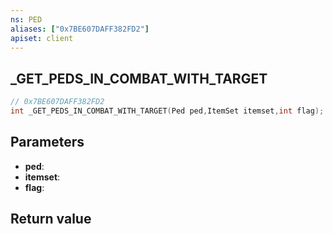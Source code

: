 ```yaml
---
ns: PED
aliases: ["0x7BE607DAFF382FD2"]
apiset: client
---
```

## _GET_PEDS_IN_COMBAT_WITH_TARGET

```c
// 0x7BE607DAFF382FD2
int _GET_PEDS_IN_COMBAT_WITH_TARGET(Ped ped,ItemSet itemset,int flag);
```


## Parameters
* **ped**:
* **itemset**:
* **flag**:

## Return value

